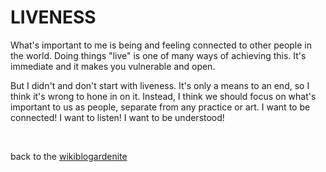 # LIVENESS

What's important to me is being and feeling connected to other people in the world. Doing things "live" is one of many ways of achieving this. It's immediate and it makes you vulnerable and open. 

But I didn't and don't start with liveness. It's only a means to an end, so I think it's wrong to hone in on it. Instead, I think we should focus on what's important to us as people, separate from any practice or art. I want to be connected! I want to listen! I want to be understood!

<br>

back to the [wikiblogardenite](/wikiblogardenite)
